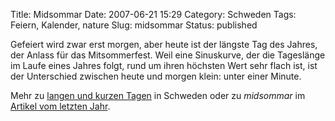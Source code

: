 Title: Midsommar
Date: 2007-06-21 15:29
Category: Schweden
Tags: Feiern, Kalender, nature
Slug: midsommar
Status: published

Gefeiert wird zwar erst morgen, aber heute ist der längste Tag des
Jahres, der Anlass für das Mitsommerfest. Weil eine Sinuskurve, der die
Tageslänge im Laufe eines Jahres folgt, rund um ihren höchsten Wert sehr
flach ist, ist der Unterschied zwischen heute und morgen klein: unter
einer Minute.

Mehr zu [langen und kurzen
Tagen](http://www.fiket.de/2006/11/04/schatten-und-licht/) in Schweden
oder zu *midsommar* im [Artikel vom letzten
Jahr](http://www.fiket.de/2006/06/23/mittsommer/).


